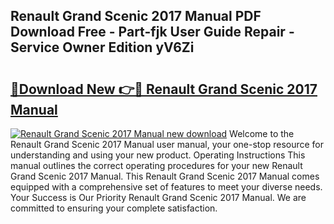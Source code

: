 ## Renault Grand Scenic 2017 Manual PDF Download Free - Part-fjk User Guide Repair - Service Owner Edition yV6Zi

# <h2><a href="http://cf23870.oget.top/?id=Renault+Grand+Scenic+2017+Manual">🔗Download New 👉🔴 Renault Grand Scenic 2017 Manual</a></h2>

[![Renault Grand Scenic 2017 Manual new download](https://i.imgur.com/5g1atiW.png)](http://cf23870.oget.top/?id=Renault+Grand+Scenic+2017+Manual)
Welcome to the Renault Grand Scenic 2017 Manual user manual, your one-stop resource for understanding and using your new product. Operating Instructions This manual outlines the correct operating procedures for your new Renault Grand Scenic 2017 Manual. This Renault Grand Scenic 2017 Manual comes equipped with a comprehensive set of features to meet your diverse needs. Your Success is Our Priority Renault Grand Scenic 2017 Manual. We are committed to ensuring your complete satisfaction.

